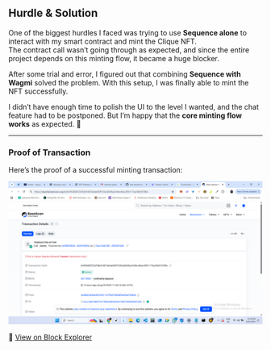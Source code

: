 ## Hurdle & Solution

One of the biggest hurdles I faced was trying to use **Sequence alone** to interact with my smart contract and mint the Clique NFT.  
The contract call wasn’t going through as expected, and since the entire project depends on this minting flow, it became a huge blocker.

After some trial and error, I figured out that combining **Sequence with Wagmi** solved the problem. With this setup, I was finally able to mint the NFT successfully.

I didn’t have enough time to polish the UI to the level I wanted, and the chat feature had to be postponed. But I’m happy that the **core minting flow works** as expected. 🎉

---

### Proof of Transaction

Here’s the proof of a successful minting transaction:

![Transaction Proof](https://github.com/SomehowLiving/TouchGrass/blob/main/touchgrass-web/public/mintProof/transactionProof.png?raw=true)

🔗 [View on Block Explorer](https://sepolia.basescan.org/tx/0x595d82f22d7bb41d07ab4a650f1b5a3eb09aa7e8ec4bac39b1173ac96d10786e)
